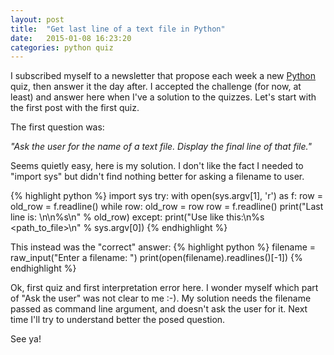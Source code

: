 ```yaml
---
layout: post
title:  "Get last line of a text file in Python"
date:   2015-01-08 16:23:20
categories: python quiz
---
```

I subscribed myself to a newsletter that propose each week a new [Python](http://www.python.org "Python language web site") quiz, then answer it the day after.
I accepted the challenge (for now, at least) and answer here when I've a solution to the quizzes.
Let's start with the first post with the first quiz.

The first question was:

*"Ask the user for the name of a text file. Display the final line of that file."*

Seems quietly easy, here is my solution. I don't like the fact I needed to "import sys" but didn't find nothing better for asking a filename to user.

{% highlight python %}
import sys
try:
    with open(sys.argv[1], 'r') as f:
        row = old_row = f.readline()
        while row:
            old_row = row
            row = f.readline()
        print("Last line is: \n\n%s\n" % old_row)
except:
    print("Use like this:\n%s <path_to_file>\n" % sys.argv[0])
{% endhighlight %}

This instead was the "correct" answer:
{% highlight python %}
filename = raw_input("Enter a filename: ")
print(open(filename).readlines()[-1])
{% endhighlight %}

Ok, first quiz and first interpretation error here. I wonder myself which part of "Ask the user" was not clear to me :-). My solution needs the filename passed as command line argument, and doesn't ask the user for it. Next time I'll try to understand better the posed question.

See ya!

